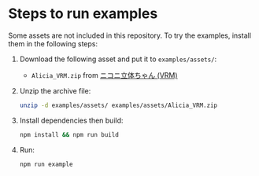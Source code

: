# Steps to run examples

Some assets are not included in this repository. To try the examples, install them in the following steps:

1. Download the following asset and put it to `examples/assets/`:

    - `Alicia_VRM.zip` from [ニコニ立体ちゃん (VRM)](https://3d.nicovideo.jp/works/td32797)

2. Unzip the archive file:

    ```sh
    unzip -d examples/assets/ examples/assets/Alicia_VRM.zip
    ```

3. Install dependencies then build:

    ```sh
    npm install && npm run build
    ```

4. Run:

    ```sh
    npm run example
    ```
